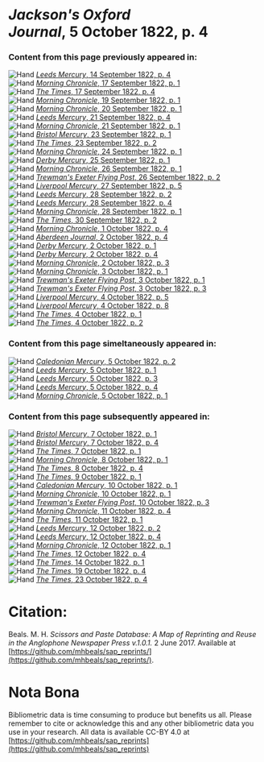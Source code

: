 # *Jackson's Oxford Journal*, 5 October 1822, p. 4  
  
### Content from this page previously appeared in:  
![Hand](http://scissorsandpaste.net/wp-content/uploads/2017/06/smallhandpointer.png) [*Leeds Mercury*, 14 September 1822, p. 4](https://mhbeals.github.io/sap_html/Leeds-Mercury/Leeds-Mercury-14-September-1822-p-4)  
![Hand](http://scissorsandpaste.net/wp-content/uploads/2017/06/smallhandpointer.png) [*Morning Chronicle*, 17 September 1822, p. 1](https://mhbeals.github.io/sap_html/Morning-Chronicle/Morning-Chronicle-17-September-1822-p-1)  
![Hand](http://scissorsandpaste.net/wp-content/uploads/2017/06/smallhandpointer.png) [*The Times*, 17 September 1822, p. 4](https://mhbeals.github.io/sap_html/The-Times/The-Times-17-September-1822-p-4)  
![Hand](http://scissorsandpaste.net/wp-content/uploads/2017/06/smallhandpointer.png) [*Morning Chronicle*, 19 September 1822, p. 1](https://mhbeals.github.io/sap_html/Morning-Chronicle/Morning-Chronicle-19-September-1822-p-1)  
![Hand](http://scissorsandpaste.net/wp-content/uploads/2017/06/smallhandpointer.png) [*Morning Chronicle*, 20 September 1822, p. 1](https://mhbeals.github.io/sap_html/Morning-Chronicle/Morning-Chronicle-20-September-1822-p-1)  
![Hand](http://scissorsandpaste.net/wp-content/uploads/2017/06/smallhandpointer.png) [*Leeds Mercury*, 21 September 1822, p. 4](https://mhbeals.github.io/sap_html/Leeds-Mercury/Leeds-Mercury-21-September-1822-p-4)  
![Hand](http://scissorsandpaste.net/wp-content/uploads/2017/06/smallhandpointer.png) [*Morning Chronicle*, 21 September 1822, p. 1](https://mhbeals.github.io/sap_html/Morning-Chronicle/Morning-Chronicle-21-September-1822-p-1)  
![Hand](http://scissorsandpaste.net/wp-content/uploads/2017/06/smallhandpointer.png) [*Bristol Mercury*, 23 September 1822, p. 1](https://mhbeals.github.io/sap_html/Bristol-Mercury/Bristol-Mercury-23-September-1822-p-1)  
![Hand](http://scissorsandpaste.net/wp-content/uploads/2017/06/smallhandpointer.png) [*The Times*, 23 September 1822, p. 2](https://mhbeals.github.io/sap_html/The-Times/The-Times-23-September-1822-p-2)  
![Hand](http://scissorsandpaste.net/wp-content/uploads/2017/06/smallhandpointer.png) [*Morning Chronicle*, 24 September 1822, p. 1](https://mhbeals.github.io/sap_html/Morning-Chronicle/Morning-Chronicle-24-September-1822-p-1)  
![Hand](http://scissorsandpaste.net/wp-content/uploads/2017/06/smallhandpointer.png) [*Derby Mercury*, 25 September 1822, p. 1](https://mhbeals.github.io/sap_html/Derby-Mercury/Derby-Mercury-25-September-1822-p-1)  
![Hand](http://scissorsandpaste.net/wp-content/uploads/2017/06/smallhandpointer.png) [*Morning Chronicle*, 26 September 1822, p. 1](https://mhbeals.github.io/sap_html/Morning-Chronicle/Morning-Chronicle-26-September-1822-p-1)  
![Hand](http://scissorsandpaste.net/wp-content/uploads/2017/06/smallhandpointer.png) [*Trewman's Exeter Flying Post*, 26 September 1822, p. 2](https://mhbeals.github.io/sap_html/Trewman's-Exeter-Flying-Post/Trewman's-Exeter-Flying-Post-26-September-1822-p-2)  
![Hand](http://scissorsandpaste.net/wp-content/uploads/2017/06/smallhandpointer.png) [*Liverpool Mercury*, 27 September 1822, p. 5](https://mhbeals.github.io/sap_html/Liverpool-Mercury/Liverpool-Mercury-27-September-1822-p-5)  
![Hand](http://scissorsandpaste.net/wp-content/uploads/2017/06/smallhandpointer.png) [*Leeds Mercury*, 28 September 1822, p. 2](https://mhbeals.github.io/sap_html/Leeds-Mercury/Leeds-Mercury-28-September-1822-p-2)  
![Hand](http://scissorsandpaste.net/wp-content/uploads/2017/06/smallhandpointer.png) [*Leeds Mercury*, 28 September 1822, p. 4](https://mhbeals.github.io/sap_html/Leeds-Mercury/Leeds-Mercury-28-September-1822-p-4)  
![Hand](http://scissorsandpaste.net/wp-content/uploads/2017/06/smallhandpointer.png) [*Morning Chronicle*, 28 September 1822, p. 1](https://mhbeals.github.io/sap_html/Morning-Chronicle/Morning-Chronicle-28-September-1822-p-1)  
![Hand](http://scissorsandpaste.net/wp-content/uploads/2017/06/smallhandpointer.png) [*The Times*, 30 September 1822, p. 2](https://mhbeals.github.io/sap_html/The-Times/The-Times-30-September-1822-p-2)  
![Hand](http://scissorsandpaste.net/wp-content/uploads/2017/06/smallhandpointer.png) [*Morning Chronicle*, 1 October 1822, p. 4](https://mhbeals.github.io/sap_html/Morning-Chronicle/Morning-Chronicle-1-October-1822-p-4)  
![Hand](http://scissorsandpaste.net/wp-content/uploads/2017/06/smallhandpointer.png) [*Aberdeen Journal*, 2 October 1822, p. 4](https://mhbeals.github.io/sap_html/Aberdeen-Journal/Aberdeen-Journal-2-October-1822-p-4)  
![Hand](http://scissorsandpaste.net/wp-content/uploads/2017/06/smallhandpointer.png) [*Derby Mercury*, 2 October 1822, p. 1](https://mhbeals.github.io/sap_html/Derby-Mercury/Derby-Mercury-2-October-1822-p-1)  
![Hand](http://scissorsandpaste.net/wp-content/uploads/2017/06/smallhandpointer.png) [*Derby Mercury*, 2 October 1822, p. 4](https://mhbeals.github.io/sap_html/Derby-Mercury/Derby-Mercury-2-October-1822-p-4)  
![Hand](http://scissorsandpaste.net/wp-content/uploads/2017/06/smallhandpointer.png) [*Morning Chronicle*, 2 October 1822, p. 3](https://mhbeals.github.io/sap_html/Morning-Chronicle/Morning-Chronicle-2-October-1822-p-3)  
![Hand](http://scissorsandpaste.net/wp-content/uploads/2017/06/smallhandpointer.png) [*Morning Chronicle*, 3 October 1822, p. 1](https://mhbeals.github.io/sap_html/Morning-Chronicle/Morning-Chronicle-3-October-1822-p-1)  
![Hand](http://scissorsandpaste.net/wp-content/uploads/2017/06/smallhandpointer.png) [*Trewman's Exeter Flying Post*, 3 October 1822, p. 1](https://mhbeals.github.io/sap_html/Trewman's-Exeter-Flying-Post/Trewman's-Exeter-Flying-Post-3-October-1822-p-1)  
![Hand](http://scissorsandpaste.net/wp-content/uploads/2017/06/smallhandpointer.png) [*Trewman's Exeter Flying Post*, 3 October 1822, p. 3](https://mhbeals.github.io/sap_html/Trewman's-Exeter-Flying-Post/Trewman's-Exeter-Flying-Post-3-October-1822-p-3)  
![Hand](http://scissorsandpaste.net/wp-content/uploads/2017/06/smallhandpointer.png) [*Liverpool Mercury*, 4 October 1822, p. 5](https://mhbeals.github.io/sap_html/Liverpool-Mercury/Liverpool-Mercury-4-October-1822-p-5)  
![Hand](http://scissorsandpaste.net/wp-content/uploads/2017/06/smallhandpointer.png) [*Liverpool Mercury*, 4 October 1822, p. 8](https://mhbeals.github.io/sap_html/Liverpool-Mercury/Liverpool-Mercury-4-October-1822-p-8)  
![Hand](http://scissorsandpaste.net/wp-content/uploads/2017/06/smallhandpointer.png) [*The Times*, 4 October 1822, p. 1](https://mhbeals.github.io/sap_html/The-Times/The-Times-4-October-1822-p-1)  
![Hand](http://scissorsandpaste.net/wp-content/uploads/2017/06/smallhandpointer.png) [*The Times*, 4 October 1822, p. 2](https://mhbeals.github.io/sap_html/The-Times/The-Times-4-October-1822-p-2)  
  
### Content from this page simeltaneously appeared in:  
![Hand](http://scissorsandpaste.net/wp-content/uploads/2017/06/smallhandpointer.png) [*Caledonian Mercury*, 5 October 1822, p. 2](https://mhbeals.github.io/sap_html/Caledonian-Mercury/Caledonian-Mercury-5-October-1822-p-2)  
![Hand](http://scissorsandpaste.net/wp-content/uploads/2017/06/smallhandpointer.png) [*Leeds Mercury*, 5 October 1822, p. 1](https://mhbeals.github.io/sap_html/Leeds-Mercury/Leeds-Mercury-5-October-1822-p-1)  
![Hand](http://scissorsandpaste.net/wp-content/uploads/2017/06/smallhandpointer.png) [*Leeds Mercury*, 5 October 1822, p. 3](https://mhbeals.github.io/sap_html/Leeds-Mercury/Leeds-Mercury-5-October-1822-p-3)  
![Hand](http://scissorsandpaste.net/wp-content/uploads/2017/06/smallhandpointer.png) [*Leeds Mercury*, 5 October 1822, p. 4](https://mhbeals.github.io/sap_html/Leeds-Mercury/Leeds-Mercury-5-October-1822-p-4)  
![Hand](http://scissorsandpaste.net/wp-content/uploads/2017/06/smallhandpointer.png) [*Morning Chronicle*, 5 October 1822, p. 1](https://mhbeals.github.io/sap_html/Morning-Chronicle/Morning-Chronicle-5-October-1822-p-1)  
  
### Content from this page subsequently appeared in:  
![Hand](http://scissorsandpaste.net/wp-content/uploads/2017/06/smallhandpointer.png) [*Bristol Mercury*, 7 October 1822, p. 1](https://mhbeals.github.io/sap_html/Bristol-Mercury/Bristol-Mercury-7-October-1822-p-1)  
![Hand](http://scissorsandpaste.net/wp-content/uploads/2017/06/smallhandpointer.png) [*Bristol Mercury*, 7 October 1822, p. 4](https://mhbeals.github.io/sap_html/Bristol-Mercury/Bristol-Mercury-7-October-1822-p-4)  
![Hand](http://scissorsandpaste.net/wp-content/uploads/2017/06/smallhandpointer.png) [*The Times*, 7 October 1822, p. 1](https://mhbeals.github.io/sap_html/The-Times/The-Times-7-October-1822-p-1)  
![Hand](http://scissorsandpaste.net/wp-content/uploads/2017/06/smallhandpointer.png) [*Morning Chronicle*, 8 October 1822, p. 1](https://mhbeals.github.io/sap_html/Morning-Chronicle/Morning-Chronicle-8-October-1822-p-1)  
![Hand](http://scissorsandpaste.net/wp-content/uploads/2017/06/smallhandpointer.png) [*The Times*, 8 October 1822, p. 4](https://mhbeals.github.io/sap_html/The-Times/The-Times-8-October-1822-p-4)  
![Hand](http://scissorsandpaste.net/wp-content/uploads/2017/06/smallhandpointer.png) [*The Times*, 9 October 1822, p. 1](https://mhbeals.github.io/sap_html/The-Times/The-Times-9-October-1822-p-1)  
![Hand](http://scissorsandpaste.net/wp-content/uploads/2017/06/smallhandpointer.png) [*Caledonian Mercury*, 10 October 1822, p. 1](https://mhbeals.github.io/sap_html/Caledonian-Mercury/Caledonian-Mercury-10-October-1822-p-1)  
![Hand](http://scissorsandpaste.net/wp-content/uploads/2017/06/smallhandpointer.png) [*Morning Chronicle*, 10 October 1822, p. 1](https://mhbeals.github.io/sap_html/Morning-Chronicle/Morning-Chronicle-10-October-1822-p-1)  
![Hand](http://scissorsandpaste.net/wp-content/uploads/2017/06/smallhandpointer.png) [*Trewman's Exeter Flying Post*, 10 October 1822, p. 3](https://mhbeals.github.io/sap_html/Trewman's-Exeter-Flying-Post/Trewman's-Exeter-Flying-Post-10-October-1822-p-3)  
![Hand](http://scissorsandpaste.net/wp-content/uploads/2017/06/smallhandpointer.png) [*Morning Chronicle*, 11 October 1822, p. 4](https://mhbeals.github.io/sap_html/Morning-Chronicle/Morning-Chronicle-11-October-1822-p-4)  
![Hand](http://scissorsandpaste.net/wp-content/uploads/2017/06/smallhandpointer.png) [*The Times*, 11 October 1822, p. 1](https://mhbeals.github.io/sap_html/The-Times/The-Times-11-October-1822-p-1)  
![Hand](http://scissorsandpaste.net/wp-content/uploads/2017/06/smallhandpointer.png) [*Leeds Mercury*, 12 October 1822, p. 2](https://mhbeals.github.io/sap_html/Leeds-Mercury/Leeds-Mercury-12-October-1822-p-2)  
![Hand](http://scissorsandpaste.net/wp-content/uploads/2017/06/smallhandpointer.png) [*Leeds Mercury*, 12 October 1822, p. 4](https://mhbeals.github.io/sap_html/Leeds-Mercury/Leeds-Mercury-12-October-1822-p-4)  
![Hand](http://scissorsandpaste.net/wp-content/uploads/2017/06/smallhandpointer.png) [*Morning Chronicle*, 12 October 1822, p. 1](https://mhbeals.github.io/sap_html/Morning-Chronicle/Morning-Chronicle-12-October-1822-p-1)  
![Hand](http://scissorsandpaste.net/wp-content/uploads/2017/06/smallhandpointer.png) [*The Times*, 12 October 1822, p. 4](https://mhbeals.github.io/sap_html/The-Times/The-Times-12-October-1822-p-4)  
![Hand](http://scissorsandpaste.net/wp-content/uploads/2017/06/smallhandpointer.png) [*The Times*, 14 October 1822, p. 1](https://mhbeals.github.io/sap_html/The-Times/The-Times-14-October-1822-p-1)  
![Hand](http://scissorsandpaste.net/wp-content/uploads/2017/06/smallhandpointer.png) [*The Times*, 19 October 1822, p. 4](https://mhbeals.github.io/sap_html/The-Times/The-Times-19-October-1822-p-4)  
![Hand](http://scissorsandpaste.net/wp-content/uploads/2017/06/smallhandpointer.png) [*The Times*, 23 October 1822, p. 4](https://mhbeals.github.io/sap_html/The-Times/The-Times-23-October-1822-p-4)  


# Citation: 

Beals. M. H. *Scissors and Paste Database: A Map of Reprinting and Reuse in the Anglophone Newspaper Press v.1.0.1.* 2 June 2017. Available at [https://github.com/mhbeals/sap_reprints/](https://github.com/mhbeals/sap_reprints/). 

# Nota Bona

Bibliometric data is time consuming to produce but benefits us all. Please remember to cite or acknowledge this and any other bibliometric data you use in your research. All data is available CC-BY 4.0 at [https://github.com/mhbeals/sap_reprints](https://github.com/mhbeals/sap_reprints)